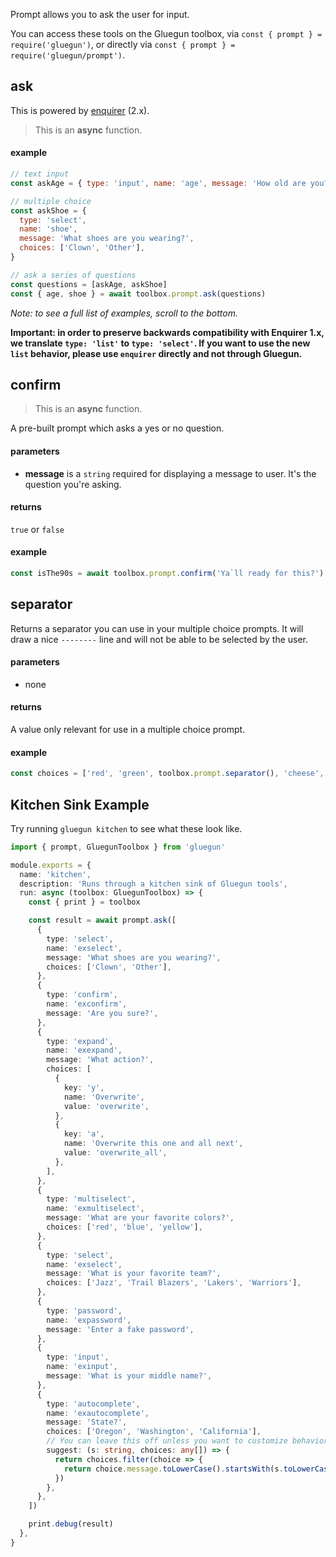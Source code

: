 Prompt allows you to ask the user for input.

You can access these tools on the Gluegun toolbox, via `const { prompt } = require('gluegun')`, or directly via `const { prompt } = require('gluegun/prompt')`.

## ask

This is powered by [enquirer](https://github.com/enquirer/enquirer) (2.x).

> This is an **async** function.

#### example

```js
// text input
const askAge = { type: 'input', name: 'age', message: 'How old are you?' }

// multiple choice
const askShoe = {
  type: 'select',
  name: 'shoe',
  message: 'What shoes are you wearing?',
  choices: ['Clown', 'Other'],
}

// ask a series of questions
const questions = [askAge, askShoe]
const { age, shoe } = await toolbox.prompt.ask(questions)
```

_Note: to see a full list of examples, scroll to the bottom._

**Important: in order to preserve backwards compatibility with Enquirer 1.x, we
translate `type: 'list'` to `type: 'select'`. If you want to use the new `list`
behavior, please use `enquirer` directly and not through Gluegun.**

## confirm

> This is an **async** function.

A pre-built prompt which asks a yes or no question.

#### parameters

- **message** is a `string` required for displaying a message to user. It's the question you're asking.

#### returns

`true` or `false`

#### example

```js
const isThe90s = await toolbox.prompt.confirm('Ya`ll ready for this?')
```

## separator

Returns a separator you can use in your multiple choice prompts. It will draw a nice `--------` line and will not be able to be selected by the user.

#### parameters

- none

#### returns

A value only relevant for use in a multiple choice prompt.

#### example

```js
const choices = ['red', 'green', toolbox.prompt.separator(), 'cheese', 'bread']
```

## Kitchen Sink Example

Try running `gluegun kitchen` to see what these look like.

```typescript
import { prompt, GluegunToolbox } from 'gluegun'

module.exports = {
  name: 'kitchen',
  description: 'Runs through a kitchen sink of Gluegun tools',
  run: async (toolbox: GluegunToolbox) => {
    const { print } = toolbox

    const result = await prompt.ask([
      {
        type: 'select',
        name: 'exselect',
        message: 'What shoes are you wearing?',
        choices: ['Clown', 'Other'],
      },
      {
        type: 'confirm',
        name: 'exconfirm',
        message: 'Are you sure?',
      },
      {
        type: 'expand',
        name: 'exexpand',
        message: 'What action?',
        choices: [
          {
            key: 'y',
            name: 'Overwrite',
            value: 'overwrite',
          },
          {
            key: 'a',
            name: 'Overwrite this one and all next',
            value: 'overwrite_all',
          },
        ],
      },
      {
        type: 'multiselect',
        name: 'exmultiselect',
        message: 'What are your favorite colors?',
        choices: ['red', 'blue', 'yellow'],
      },
      {
        type: 'select',
        name: 'exselect',
        message: 'What is your favorite team?',
        choices: ['Jazz', 'Trail Blazers', 'Lakers', 'Warriors'],
      },
      {
        type: 'password',
        name: 'expassword',
        message: 'Enter a fake password',
      },
      {
        type: 'input',
        name: 'exinput',
        message: 'What is your middle name?',
      },
      {
        type: 'autocomplete',
        name: 'exautocomplete',
        message: 'State?',
        choices: ['Oregon', 'Washington', 'California'],
        // You can leave this off unless you want to customize behavior
        suggest: (s: string, choices: any[]) => {
          return choices.filter(choice => {
            return choice.message.toLowerCase().startsWith(s.toLowerCase())
          })
        },
      },
    ])

    print.debug(result)
  },
}
```
